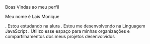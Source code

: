 Boas Vindas ao meu perfil 

Meu nome é Lais Monique 

. Estou estudando na alura
. Estou me desenvolvendo na Linguagem JavaScript
. Utilizo esse espaço para minhas organizações e compartilhamentos dos meus projetos desenvolvidos 
